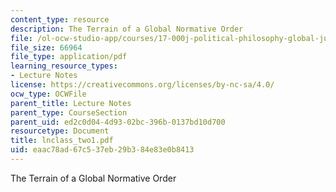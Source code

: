 ```yaml
---
content_type: resource
description: The Terrain of a Global Normative Order
file: /ol-ocw-studio-app/courses/17-000j-political-philosophy-global-justice-spring-2003/eaac78ad67c537eb29b384e83e0b8413_lnclass_two1.pdf
file_size: 66964
file_type: application/pdf
learning_resource_types:
- Lecture Notes
license: https://creativecommons.org/licenses/by-nc-sa/4.0/
ocw_type: OCWFile
parent_title: Lecture Notes
parent_type: CourseSection
parent_uid: ed2c0d04-4d93-02bc-396b-0137bd10d700
resourcetype: Document
title: lnclass_two1.pdf
uid: eaac78ad-67c5-37eb-29b3-84e83e0b8413
---
```

The Terrain of a Global Normative Order